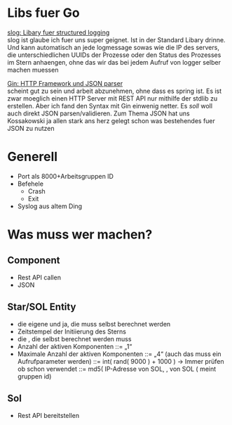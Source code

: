 # Libs fuer Go

[slog: Libary fuer structured logging](https://betterstack.com/community/guides/logging/logging-in-go/) \
slog ist glaube ich fuer uns super geignet. Ist in der Standard Libary drinne. Und kann automatisch an jede logmessage sowas wie die IP des servers, die unterschiedlichen UUIDs der Prozesse oder den Status des Prozesses im Stern anhaengen, ohne das wir das bei jedem Aufruf von logger selber machen muessen

[Gin: HTTP Framework und JSON parser](https://gin-gonic.com/) \
scheint gut zu sein und arbeit abzunehmen, ohne dass es spring ist. Es ist zwar moeglich einen HTTP Server mit REST API nur mithilfe der stdlib zu erstellen. Aber ich fand den Syntax mit Gin einwenig netter. Es _soll_ woll auch direkt JSON parsen/validieren. Zum Thema JSON hat uns Kossakowski ja allen stark ans herz gelegt schon was bestehendes fuer JSON zu nutzen

# Generell

- Port als 8000+Arbeitsgruppen ID
- Befehele
  - Crash
  - Exit
- Syslog aus altem Ding

# Was muss wer machen?

## Component

- Rest API callen
- JSON

## Star/SOL Entity

- die eigene <COM-UUID> und ja, die muss selbst berechnet werden
- Zeitstempel der Initiierung des Sterns
- die <STAR-UUID>, die selbst berechnet werden muss
- Anzahl der aktiven Komponenten ::= „1“
- Maximale Anzahl der aktiven Komponenten ::= „4“ (auch das muss ein
  Aufrufparameter werden)
  <COM-UUID> ::= int( rand( 9000 ) + 1000 ) -> Immer prüfen ob schon verwendet
  <STAR-UUID> ::= md5( IP-Adresse von SOL, <ID>, <COM-UUID> von SOL (<ID> meint gruppen id)

## Sol

- Rest API bereitstellen
